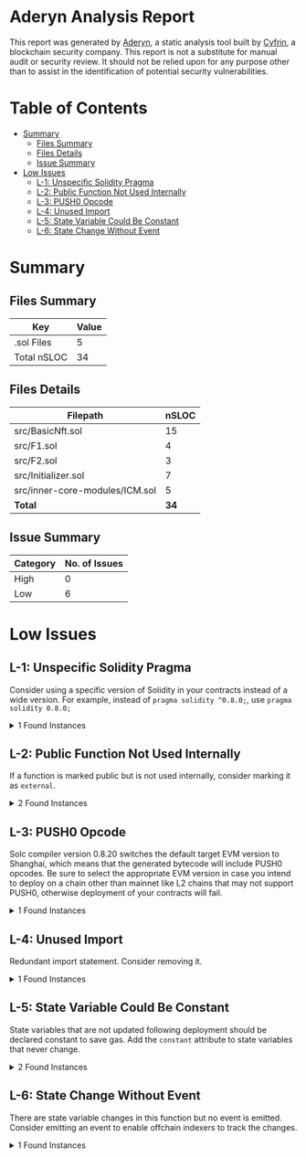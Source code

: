 # Aderyn Analysis Report

This report was generated by [Aderyn](https://github.com/Cyfrin/aderyn), a static analysis tool built by [Cyfrin](https://cyfrin.io), a blockchain security company. This report is not a substitute for manual audit or security review. It should not be relied upon for any purpose other than to assist in the identification of potential security vulnerabilities.
# Table of Contents

- [Summary](#summary)
  - [Files Summary](#files-summary)
  - [Files Details](#files-details)
  - [Issue Summary](#issue-summary)
- [Low Issues](#low-issues)
  - [L-1: Unspecific Solidity Pragma](#l-1-unspecific-solidity-pragma)
  - [L-2: Public Function Not Used Internally](#l-2-public-function-not-used-internally)
  - [L-3: PUSH0 Opcode](#l-3-push0-opcode)
  - [L-4: Unused Import](#l-4-unused-import)
  - [L-5: State Variable Could Be Constant](#l-5-state-variable-could-be-constant)
  - [L-6: State Change Without Event](#l-6-state-change-without-event)


# Summary

## Files Summary

| Key | Value |
| --- | --- |
| .sol Files | 5 |
| Total nSLOC | 34 |


## Files Details

| Filepath | nSLOC |
| --- | --- |
| src/BasicNft.sol | 15 |
| src/F1.sol | 4 |
| src/F2.sol | 3 |
| src/Initializer.sol | 7 |
| src/inner-core-modules/ICM.sol | 5 |
| **Total** | **34** |


## Issue Summary

| Category | No. of Issues |
| --- | --- |
| High | 0 |
| Low | 6 |


# Low Issues

## L-1: Unspecific Solidity Pragma

Consider using a specific version of Solidity in your contracts instead of a wide version. For example, instead of `pragma solidity ^0.8.0;`, use `pragma solidity 0.8.0;`

<details><summary>1 Found Instances</summary>


- Found in src/F1.sol [Line: 3](../tests/foundry-nft-f23/src/F1.sol#L3)

	```solidity
	pragma solidity ^0.8.10;
	```

</details>



## L-2: Public Function Not Used Internally

If a function is marked public but is not used internally, consider marking it as `external`.

<details><summary>2 Found Instances</summary>


- Found in src/BasicNft.sol [Line: 18](../tests/foundry-nft-f23/src/BasicNft.sol#L18)

	```solidity
	    function mint() public {
	```

- Found in src/Initializer.sol [Line: 8](../tests/foundry-nft-f23/src/Initializer.sol#L8)

	```solidity
	    function get_start_token_id() public pure returns(uint256) {
	```

</details>



## L-3: PUSH0 Opcode

Solc compiler version 0.8.20 switches the default target EVM version to Shanghai, which means that the generated bytecode will include PUSH0 opcodes. Be sure to select the appropriate EVM version in case you intend to deploy on a chain other than mainnet like L2 chains that may not support PUSH0, otherwise deployment of your contracts will fail.

<details><summary>1 Found Instances</summary>


- Found in src/F1.sol [Line: 3](../tests/foundry-nft-f23/src/F1.sol#L3)

	```solidity
	pragma solidity ^0.8.10;
	```

</details>



## L-4: Unused Import

Redundant import statement. Consider removing it.

<details><summary>1 Found Instances</summary>


- Found in src/F1.sol [Line: 5](../tests/foundry-nft-f23/src/F1.sol#L5)

	```solidity
	import "./F2.sol";
	```

</details>



## L-5: State Variable Could Be Constant

State variables that are not updated following deployment should be declared constant to save gas. Add the `constant` attribute to state variables that never change.

<details><summary>2 Found Instances</summary>


- Found in src/inner-core-modules/ICM.sol [Line: 6](../tests/foundry-nft-f23/src/inner-core-modules/ICM.sol#L6)

	```solidity
	    string public PROJECT_NAME = "Dogie";
	```

- Found in src/inner-core-modules/ICM.sol [Line: 7](../tests/foundry-nft-f23/src/inner-core-modules/ICM.sol#L7)

	```solidity
	    string public PROJECT_SYMBOL = "DOG";
	```

</details>



## L-6: State Change Without Event

There are state variable changes in this function but no event is emitted. Consider emitting an event to enable offchain indexers to track the changes.

<details><summary>1 Found Instances</summary>


- Found in src/BasicNft.sol [Line: 18](../tests/foundry-nft-f23/src/BasicNft.sol#L18)

	```solidity
	    function mint() public {
	```

</details>



